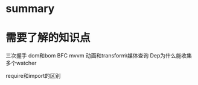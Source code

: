 # summary



# 需要了解的知识点
三次握手
dom和bom
BFC
mvvm
动画和transform\媒体查询
Dep为什么能收集多个watcher

require和import的区别

